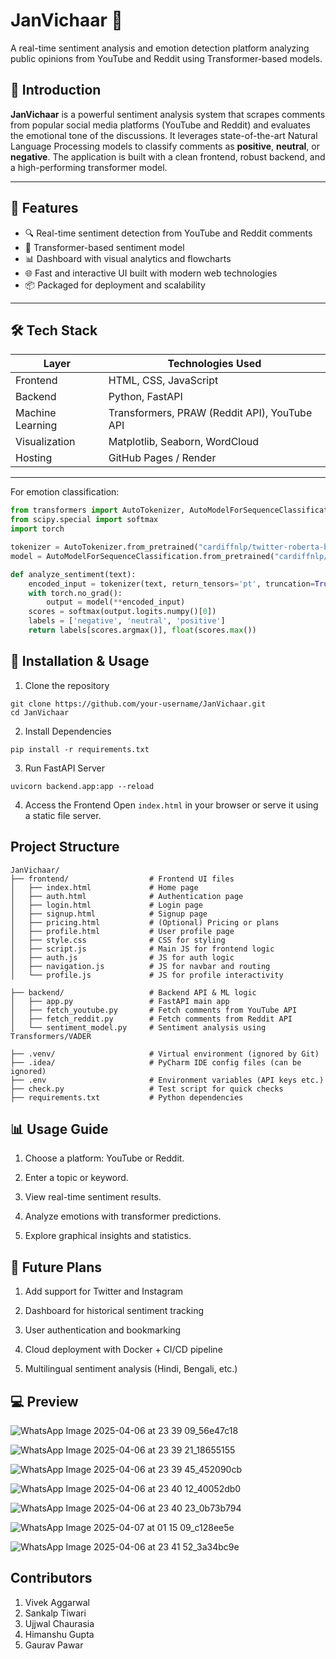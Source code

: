 # JanVichaar 🎯
A real-time sentiment analysis and emotion detection platform analyzing public opinions from YouTube and Reddit using Transformer-based models.

## 🚀 Introduction

**JanVichaar** is a powerful sentiment analysis system that scrapes comments from popular social media platforms (YouTube and Reddit) and evaluates the emotional tone of the discussions. It leverages state-of-the-art Natural Language Processing models to classify comments as **positive**, **neutral**, or **negative**. The application is built with a clean frontend, robust backend, and a high-performing transformer model.

---

## 🧠 Features

- 🔍 Real-time sentiment detection from YouTube and Reddit comments
- 🤖 Transformer-based sentiment model 
- 📊 Dashboard with visual analytics and flowcharts
- 🌐 Fast and interactive UI built with modern web technologies
- 📦 Packaged for deployment and scalability

---

## 🛠️ Tech Stack

| Layer       | Technologies Used                                |
|------------|--------------------------------------------------|
| Frontend   | HTML, CSS, JavaScript                            |
| Backend    | Python, FastAPI                                  |
| Machine Learning | Transformers, PRAW (Reddit API), YouTube API |
| Visualization | Matplotlib, Seaborn, WordCloud                |
| Hosting    | GitHub Pages / Render     |

---

For emotion classification:

```python
from transformers import AutoTokenizer, AutoModelForSequenceClassification
from scipy.special import softmax
import torch

tokenizer = AutoTokenizer.from_pretrained("cardiffnlp/twitter-roberta-base-sentiment")
model = AutoModelForSequenceClassification.from_pretrained("cardiffnlp/twitter-roberta-base-sentiment")

def analyze_sentiment(text):
    encoded_input = tokenizer(text, return_tensors='pt', truncation=True)
    with torch.no_grad():
        output = model(**encoded_input)
    scores = softmax(output.logits.numpy()[0])
    labels = ['negative', 'neutral', 'positive']
    return labels[scores.argmax()], float(scores.max())
```

## 🔧 Installation & Usage

1. Clone the repository

```
git clone https://github.com/your-username/JanVichaar.git
cd JanVichaar
```
2. Install Dependencies

```
pip install -r requirements.txt
```

3. Run FastAPI Server

```
uvicorn backend.app:app --reload
```

4. Access the Frontend
Open ```index.html``` in your browser or serve it using a static file server.

## Project Structure
```
JanVichaar/
├── frontend/                  # Frontend UI files
│   ├── index.html             # Home page
│   ├── auth.html              # Authentication page
│   ├── login.html             # Login page
│   ├── signup.html            # Signup page
│   ├── pricing.html           # (Optional) Pricing or plans
│   ├── profile.html           # User profile page
│   ├── style.css              # CSS for styling
│   ├── script.js              # Main JS for frontend logic
│   ├── auth.js                # JS for auth logic
│   ├── navigation.js          # JS for navbar and routing
│   └── profile.js             # JS for profile interactivity

├── backend/                   # Backend API & ML logic
│   ├── app.py                 # FastAPI main app
│   ├── fetch_youtube.py       # Fetch comments from YouTube API
│   ├── fetch_reddit.py        # Fetch comments from Reddit API
│   └── sentiment_model.py     # Sentiment analysis using Transformers/VADER

├── .venv/                     # Virtual environment (ignored by Git)
├── .idea/                     # PyCharm IDE config files (can be ignored)
├── .env                       # Environment variables (API keys etc.)
├── check.py                   # Test script for quick checks
├── requirements.txt           # Python dependencies
```

## 📊 Usage Guide

1. Choose a platform: YouTube or Reddit.

2. Enter a topic or keyword.

3. View real-time sentiment results.

4. Analyze emotions with transformer predictions.

5. Explore graphical insights and statistics.

## 📌 Future Plans

1. Add support for Twitter and Instagram

2. Dashboard for historical sentiment tracking

3. User authentication and bookmarking

4. Cloud deployment with Docker + CI/CD pipeline

5. Multilingual sentiment analysis (Hindi, Bengali, etc.)

## 💻 Preview

![WhatsApp Image 2025-04-06 at 23 39 09_56e47c18](https://github.com/user-attachments/assets/2de7561b-2cef-4198-8906-327bd2cfb816)

![WhatsApp Image 2025-04-06 at 23 39 21_18655155](https://github.com/user-attachments/assets/05e59700-2b39-4751-a473-b606ee16924d)

![WhatsApp Image 2025-04-06 at 23 39 45_452090cb](https://github.com/user-attachments/assets/904c6f4d-d08f-4f3e-baed-35c27a909b49)

![WhatsApp Image 2025-04-06 at 23 40 12_40052db0](https://github.com/user-attachments/assets/a0beab1b-9ec5-419b-9ebd-2e2ed85e9c56)

![WhatsApp Image 2025-04-06 at 23 40 23_0b73b794](https://github.com/user-attachments/assets/dfa2c645-ed3e-44ea-a3d0-94bde53729bd)

![WhatsApp Image 2025-04-07 at 01 15 09_c128ee5e](https://github.com/user-attachments/assets/4094f6f2-4e45-4bbd-a16a-c33de775dcf1)

![WhatsApp Image 2025-04-06 at 23 41 52_3a34bc9e](https://github.com/user-attachments/assets/fc571d1b-d4f2-429f-a502-ba57227bb273)

## Contributors

1. Vivek Aggarwal
2. Sankalp Tiwari
3. Ujjwal Chaurasia
4. Himanshu Gupta
5. Gaurav Pawar


